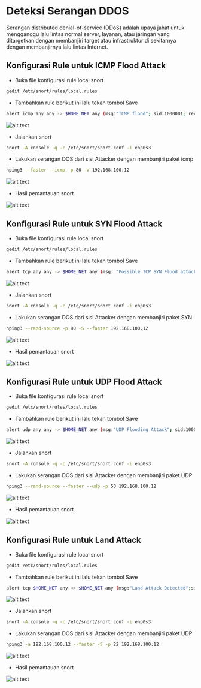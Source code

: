 # Deteksi Serangan DDOS
Serangan distributed denial-of-service (DDoS) adalah upaya jahat untuk mengganggu lalu lintas normal server, layanan, atau jaringan yang ditargetkan dengan membanjiri target atau infrastruktur di sekitarnya dengan membanjirnya lalu lintas Internet.

## Konfigurasi Rule untuk ICMP Flood Attack
- Buka file konfigurasi rule local snort
```sh
gedit /etc/snort/rules/local.rules
```
- Tambahkan rule berikut ini lalu tekan tombol Save
```sh
alert icmp any any -> $HOME_NET any (msg:"ICMP flood"; sid:1000001; rev:1; classtype:icmp-event; detection_filter:track by_dst, count 50, seconds 3;)
```

![alt text](https://github.com/rahardian-dwi-saputra/snort-ubuntu/blob/main/assets/deteksi%20ddos/ddos%201.JPG)

- Jalankan snort
```sh
snort -A console -q -c /etc/snort/snort.conf -i enp0s3
```
- Lakukan serangan DOS dari sisi Attacker dengan membanjiri paket icmp
```sh
hping3 --faster --icmp -p 80 -V 192.168.100.12
```

![alt text](https://github.com/rahardian-dwi-saputra/snort-ubuntu/blob/main/assets/deteksi%20ddos/ddos%202.JPG)

- Hasil pemantauan snort

![alt text](https://github.com/rahardian-dwi-saputra/snort-ubuntu/blob/main/assets/deteksi%20ddos/ddos%203.JPG)

## Konfigurasi Rule untuk SYN Flood Attack
- Buka file konfigurasi rule local snort
```sh
gedit /etc/snort/rules/local.rules
```
- Tambahkan rule berikut ini lalu tekan tombol Save
```sh
alert tcp any any -> $HOME_NET any (msg: "Possible TCP SYN Flood attack detected"; sid: 1000002; rev:1; detection_filter:track by_dst, count 20, seconds 3;)
```

![alt text](https://github.com/rahardian-dwi-saputra/snort-ubuntu/blob/main/assets/deteksi%20ddos/ddos%204.JPG)

- Jalankan snort
```sh
snort -A console -q -c /etc/snort/snort.conf -i enp0s3
```
- Lakukan serangan DOS dari sisi Attacker dengan membanjiri paket SYN
```sh
hping3 --rand-source -p 80 -S --faster 192.168.100.12
```

![alt text](https://github.com/rahardian-dwi-saputra/snort-ubuntu/blob/main/assets/deteksi%20ddos/ddos%205.JPG)

- Hasil pemantauan snort

![alt text](https://github.com/rahardian-dwi-saputra/snort-ubuntu/blob/main/assets/deteksi%20ddos/ddos%206.JPG)

## Konfigurasi Rule untuk UDP Flood Attack
- Buka file konfigurasi rule local snort
```sh
gedit /etc/snort/rules/local.rules
```
- Tambahkan rule berikut ini lalu tekan tombol Save
```sh
alert udp any any -> $HOME_NET any (msg:"UDP Flooding Attack"; sid:1000003; rev:2; detection_filter:track by_dst, count 10, seconds 30;)
```

![alt text](https://github.com/rahardian-dwi-saputra/snort-ubuntu/blob/main/assets/deteksi%20ddos/ddos%207.JPG)

- Jalankan snort
```sh
snort -A console -q -c /etc/snort/snort.conf -i enp0s3
```
- Lakukan serangan DOS dari sisi Attacker dengan membanjiri paket UDP
```sh
hping3 --rand-source --faster --udp -p 53 192.168.100.12
```

![alt text](https://github.com/rahardian-dwi-saputra/snort-ubuntu/blob/main/assets/deteksi%20ddos/ddos%208.JPG)

- Hasil pemantauan snort

![alt text](https://github.com/rahardian-dwi-saputra/snort-ubuntu/blob/main/assets/deteksi%20ddos/ddos%209.JPG)

## Konfigurasi Rule untuk Land Attack
- Buka file konfigurasi rule local snort
```sh
gedit /etc/snort/rules/local.rules
```
- Tambahkan rule berikut ini lalu tekan tombol Save
```sh
alert tcp $HOME_NET any <> $HOME_NET any (msg:"Land Attack Detected";sid:1000004;rev:3;)
```

![alt text](https://github.com/rahardian-dwi-saputra/snort-ubuntu/blob/main/assets/deteksi%20ddos/ddos%2010.JPG)

- Jalankan snort
```sh
snort -A console -q -c /etc/snort/snort.conf -i enp0s3
```
- Lakukan serangan DOS dari sisi Attacker dengan membanjiri paket UDP
```sh
hping3 -a 192.168.100.12 --faster -S -p 22 192.168.100.12
```

![alt text](https://github.com/rahardian-dwi-saputra/snort-ubuntu/blob/main/assets/deteksi%20ddos/ddos%2011.JPG)

- Hasil pemantauan snort

![alt text](https://github.com/rahardian-dwi-saputra/snort-ubuntu/blob/main/assets/deteksi%20ddos/ddos%2012.JPG)